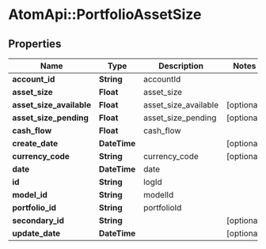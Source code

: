 # AtomApi::PortfolioAssetSize

## Properties
Name | Type | Description | Notes
------------ | ------------- | ------------- | -------------
**account_id** | **String** | accountId | 
**asset_size** | **Float** | asset_size | 
**asset_size_available** | **Float** | asset_size_available | [optional] 
**asset_size_pending** | **Float** | asset_size_pending | [optional] 
**cash_flow** | **Float** | cash_flow | 
**create_date** | **DateTime** |  | [optional] 
**currency_code** | **String** | currency_code | [optional] 
**date** | **DateTime** | date | 
**id** | **String** | logId | 
**model_id** | **String** | modelId | 
**portfolio_id** | **String** | portfolioId | 
**secondary_id** | **String** |  | [optional] 
**update_date** | **DateTime** |  | [optional] 


